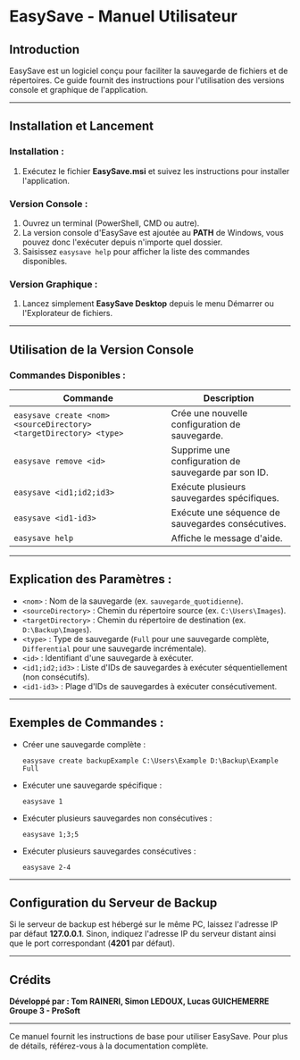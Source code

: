 # EasySave - Manuel Utilisateur

## Introduction
EasySave est un logiciel conçu pour faciliter la sauvegarde de fichiers et de répertoires. Ce guide fournit des instructions pour l'utilisation des versions console et graphique de l'application.

---

## Installation et Lancement

### Installation :
1. Exécutez le fichier **EasySave.msi** et suivez les instructions pour installer l'application.

### Version Console :
1. Ouvrez un terminal (PowerShell, CMD ou autre).
2. La version console d'EasySave est ajoutée au **PATH** de Windows, vous pouvez donc l'exécuter depuis n'importe quel dossier.
3. Saisissez `easysave help` pour afficher la liste des commandes disponibles.

### Version Graphique :
1. Lancez simplement **EasySave Desktop** depuis le menu Démarrer ou l'Explorateur de fichiers.

---

## Utilisation de la Version Console

### Commandes Disponibles :

| Commande                                                           | Description                                          |
| ------------------------------------------------------------------ | ---------------------------------------------------- |
| `easysave create <nom> <sourceDirectory> <targetDirectory> <type>` | Crée une nouvelle configuration de sauvegarde.       |
| `easysave remove <id>`                                             | Supprime une configuration de sauvegarde par son ID. |
| `easysave <id1;id2;id3>`                                           | Exécute plusieurs sauvegardes spécifiques.           |
| `easysave <id1-id3>`                                               | Exécute une séquence de sauvegardes consécutives.    |
| `easysave help`                                                    | Affiche le message d'aide.                           |

---

## Explication des Paramètres :
- `<nom>` : Nom de la sauvegarde (ex. `sauvegarde_quotidienne`).
- `<sourceDirectory>` : Chemin du répertoire source (ex. `C:\Users\Images`).
- `<targetDirectory>` : Chemin du répertoire de destination (ex. `D:\Backup\Images`).
- `<type>` : Type de sauvegarde (`Full` pour une sauvegarde complète, `Differential` pour une sauvegarde incrémentale).
- `<id>` : Identifiant d'une sauvegarde à exécuter.
- `<id1;id2;id3>` : Liste d'IDs de sauvegardes à exécuter séquentiellement (non consécutifs).
- `<id1-id3>` : Plage d'IDs de sauvegardes à exécuter consécutivement.

---

## Exemples de Commandes :
- Créer une sauvegarde complète :
  ```
  easysave create backupExample C:\Users\Example D:\Backup\Example Full
  ```
- Exécuter une sauvegarde spécifique :
  ```
  easysave 1
  ```
- Exécuter plusieurs sauvegardes non consécutives :
  ```
  easysave 1;3;5
  ```
- Exécuter plusieurs sauvegardes consécutives :
  ```
  easysave 2-4
  ```

---

## Configuration du Serveur de Backup
Si le serveur de backup est hébergé sur le même PC, laissez l'adresse IP par défaut **127.0.0.1**.
Sinon, indiquez l'adresse IP du serveur distant ainsi que le port correspondant (**4201** par défaut).

---

## Crédits
**Développé par : Tom RAINERI, Simon LEDOUX, Lucas GUICHEMERRE**  
**Groupe 3 - ProSoft**

---

Ce manuel fournit les instructions de base pour utiliser EasySave. Pour plus de détails, référez-vous à la documentation complète.

